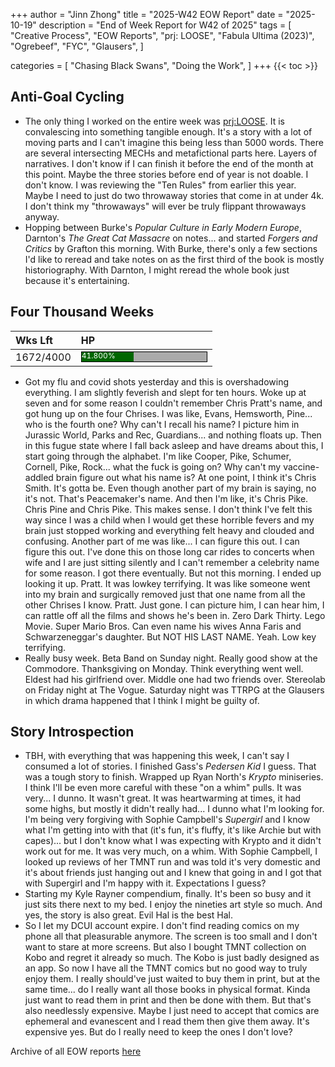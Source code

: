 +++
author = "Jinn Zhong"
title = "2025-W42 EOW Report"
date = "2025-10-19"
description = "End of Week Report for W42 of 2025"
tags = [
 "Creative Process",
 "EOW Reports",
 "prj: LOOSE",
 "Fabula Ultima (2023)",
 "Ogrebeef", 
 "FYC", 
 "Glausers",
 ]

categories = [
 "Chasing Black Swans",
 "Doing the Work",
]
+++
{{< toc >}}

## Anti-Goal Cycling

* The only thing I worked on the entire week was [prj:LOOSE](https://journal.jinnzhong.com/tags/prj-loose/). It is convalescing into something tangible enough. It's a story with a lot of moving parts and I can't imagine this being less than 5000 words. There are several intersecting MECHs and metafictional parts here. Layers of narratives. I don't know if I can finish it before the end of the month at this point. Maybe the three stories before end of year is not doable. I don't know. I was reviewing the "Ten Rules" from earlier this year. Maybe I need to just do two throwaway stories that come in at under 4k. I don't think my "throwaways" will ever be truly flippant throwaways anyway.
* Hopping between Burke's _Popular Culture in Early Modern Europe_, Darnton's _The Great Cat Massacre_ on notes... and started _Forgers and Critics_ by Grafton this morning. With Burke, there's only a few sections I'd like to reread and take notes on as the first third of the book is mostly historiography. With Darnton, I might reread the whole book just because it's entertaining.


## Four Thousand Weeks

| Wks Lft | HP |
| :--- | :--- |
| 1672/4000 | <div style="width:200px;height:15px;background:#AAAAAA;border:1.3px solid #000000;"><div style="width:41.800%;height:15px;background:#006600;font-size:12px; color:white; line-height:12px;">41.800%</div></div>|

* Got my flu and covid shots yesterday and this is overshadowing everything. I am slightly feverish and slept for ten hours. Woke up at seven and for some reason I couldn't remember Chris Pratt's name, and got hung up on the four Chrises. I was like, Evans, Hemsworth, Pine... who is the fourth one? Why can't I recall his name? I picture him in Jurassic World, Parks and Rec, Guardians... and nothing floats up. Then in this fugue state where I fall back asleep and have dreams about this, I start going through the alphabet. I'm like Cooper, Pike, Schumer, Cornell, Pike, Rock... what the fuck is going on? Why can't my vaccine-addled brain figure out what his name is? At one point, I think it's Chris Smith. It's gotta be. Even though another part of my brain is saying, no it's not. That's Peacemaker's name. And then I'm like, it's Chris Pike. Chris Pine and Chris Pike. This makes sense. I don't think I've felt this way since I was a child when I would get these horrible fevers and my brain just stopped working and everything felt heavy and clouded and confusing. Another part of me was like... I can figure this out. I can figure this out. I've done this on those long car rides to concerts when wife and I are just sitting silently and I can't remember a celebrity name for some reason. I got there eventually. But not this morning. I ended up looking it up. Pratt. It was lowkey terrifying. It was like someone went into my brain and surgically removed just that one name from all the other Chrises I know. Pratt. Just gone. I can picture him, I can hear him, I can rattle off all the films and shows he's been in. Zero Dark Thirty. Lego Movie. Super Mario Bros. Can even name his wives Anna Faris and Schwarzeneggar's daughter. But NOT HIS LAST NAME. Yeah. Low key terrifying.
* Really busy week. Beta Band on Sunday night. Really good show at the Commodore. Thanksgiving on Monday. Think everything went well. Eldest had his girlfriend over. Middle one had two friends over. Stereolab on Friday night at The Vogue. Saturday night was TTRPG at the Glausers in which drama happened that I think I might be guilty of.


## Story Introspection

* TBH, with everything that was happening this week, I can't say I consumed a lot of stories. I finished Gass's _Pedersen Kid_ I guess. That was a tough story to finish. Wrapped up Ryan North's _Krypto_ miniseries. I think I'll be even more careful with these "on a whim" pulls. It was very... I dunno. It wasn't great. It was heartwarming at times, it had some highs, but mostly it didn't really had... I dunno what I'm looking for. I'm being very forgiving with Sophie Campbell's _Supergirl_ and I know what I'm getting into with that (it's fun, it's fluffy, it's like Archie but with capes)... but I don't know what I was expecting with Krypto and it didn't work out for me. It was very much, on a whim. With Sophie Campbell, I looked up reviews of her TMNT run and was told it's very domestic and it's about friends just hanging out and I knew that going in and I got that with Supergirl and I'm happy with it. Expectations I guess?
* Starting my Kyle Rayner compendium, finally. It's been so busy and it just sits there next to my bed. I enjoy the nineties art style so much. And yes, the story is also great. Evil Hal is the best Hal.
* So I let my DCUI account expire. I don't find reading comics on my phone all that pleasurable anymore. The screen is too small and I don't want to stare at more screens. But also I bought TMNT collection on Kobo and regret it already so much. The Kobo is just badly designed as an app. So now I have all the TMNT comics but no good way to truly enjoy them. I really should've just waited to buy them in print, but at the same time... do I really want all those books in physical format. Kinda just want to read them in print and then be done with them. But that's also needlessly expensive. Maybe I just need to accept that comics are ephemeral and evanescent and I read them then give them away. It's expensive yes. But do I really need to keep the ones I don't love?

Archive of all EOW reports [here](https://journal.jinnzhong.com/tags/eow-reports)
